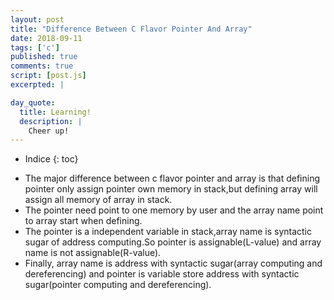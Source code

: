 ```yaml
---
layout: post
title: "Difference Between C Flavor Pointer And Array"
date: 2018-09-11
tags: ['c']
published: true
comments: true
script: [post.js]
excerpted: |

day_quote:
  title: Learning!
  description: |
    Cheer up!
---
```


* Indice
{: toc}

- The major difference between c flavor pointer and array is that defining pointer only assign pointer own memory in stack,but defining array will assign all memory of array in stack.
- The pointer need point to one memory by user and the array name point to array start when defining.
- The pointer is a independent variable in stack,array name is syntactic sugar of address computing.So pointer is assignable(L-value) and array name is not assignable(R-value).
- Finally, array name is address with syntactic sugar(array computing and dereferencing) and pointer is variable store address with syntactic sugar(pointer computing and dereferencing).
